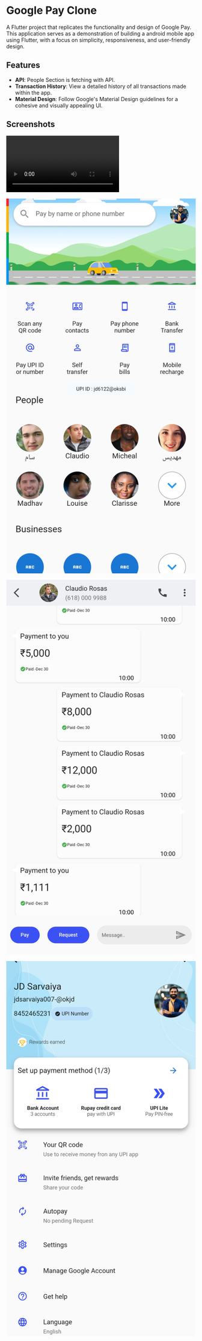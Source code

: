 # Google Pay Clone

A Flutter project that replicates the functionality and design of Google Pay. This application serves as a demonstration of building a android mobile app using Flutter, with a focus on simplicity, responsiveness, and user-friendly design.

## Features

- **API**: People Section is fetching with API.
- **Transaction History**: View a detailed history of all transactions made within the app.
- **Material Design**: Follow Google's Material Design guidelines for a cohesive and visually appealing UI.

## Screenshots
![Application_Screen_Recording](https://github.com/jaydeep6122/GooglePay_Clone/blob/main/Screenshots/Video.mp4)

![Home Screen](https://github.com/jaydeep6122/GooglePay_Clone/blob/main/Screenshots/Screenshot_20240109_221526.jpg)

![Payment Screen](https://github.com/jaydeep6122/GooglePay_Clone/blob/main/Screenshots/Screenshot_20240109_221534.jpg)

![Profile_Screen](https://github.com/jaydeep6122/GooglePay_Clone/blob/main/Screenshots/Screenshot_20240109_221552.jpg)
